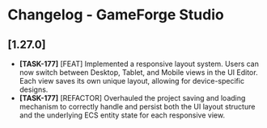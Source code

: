 # Changelog - GameForge Studio

## [1.27.0]
- **[TASK-177]** [FEAT] Implemented a responsive layout system. Users can now switch between Desktop, Tablet, and Mobile views in the UI Editor. Each view saves its own unique layout, allowing for device-specific designs.
- **[TASK-177]** [REFACTOR] Overhauled the project saving and loading mechanism to correctly handle and persist both the UI layout structure and the underlying ECS entity state for each responsive view.
